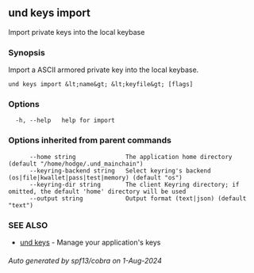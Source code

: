 ## und keys import

Import private keys into the local keybase

### Synopsis

Import a ASCII armored private key into the local keybase.

```
und keys import &lt;name&gt; &lt;keyfile&gt; [flags]
```

### Options

```
  -h, --help   help for import
```

### Options inherited from parent commands

```
      --home string              The application home directory (default "/home/hodge/.und_mainchain")
      --keyring-backend string   Select keyring's backend (os|file|kwallet|pass|test|memory) (default "os")
      --keyring-dir string       The client Keyring directory; if omitted, the default 'home' directory will be used
      --output string            Output format (text|json) (default "text")
```

### SEE ALSO

* [und keys](und_keys.md)	 - Manage your application's keys

###### Auto generated by spf13/cobra on 1-Aug-2024
